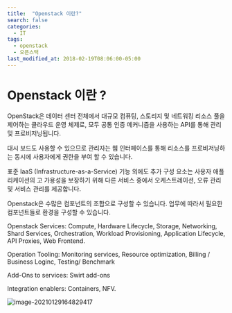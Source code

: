 ```yaml
---
title:  "Openstack 이란?"
search: false
categories: 
  - IT
tags:
  - openstack
  - 오픈스택
last_modified_at: 2018-02-19T08:06:00-05:00
---
```




# Openstack 이란 ?



 OpenStack은 데이터 센터 전체에서 대규모 컴퓨팅, 스토리지 및 네트워킹 리소스 풀을 제어하는 클라우드 운영 체제로, 모두 공통 인증 메커니즘을 사용하는 API를 통해 관리 및 프로비저닝됩니다.

 대시 보드도 사용할 수 있으므로 관리자는 웹 인터페이스를 통해 리소스를 프로비저닝하는 동시에 사용자에게 권한을 부여 할 수 있습니다.

 표준 IaaS (Infrastructure-as-a-Service) 기능 외에도 추가 구성 요소는 사용자 애플리케이션의 고 가용성을 보장하기 위해 다른 서비스 중에서 오케스트레이션, 오류 관리 및 서비스 관리를 제공합니다.

 Openstack은 수많은 컴포넌트의 조합으로 구성할 수 있습니다. 업무에 따라서 필요한 컴포넌트들로 환경을 구성할 수 있습니다.

 

Openstack Services: Compute, Hardware Lifecycle, Storage, Networking, Shard Services, Orchestration, Workload Provisioning, Application Lifecycle, API Proxies, Web Frontend. 

Operation Tooling: Monitoring services, Resource optimization, Billing / Business Loginc, Testing/ Benchmark

Add-Ons to services: Swirt add-ons

Integration enablers: Containers, NFV.



![image-20210129164829417](C:\Users\user\AppData\Roaming\Typora\typora-user-images\image-20210129164829417.png)